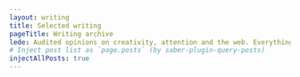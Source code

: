 ```yaml
---
layout: writing
title: Selected writing
pageTitle: Writing archive
lede: Audited opinions on creativity, attention and the web. Everything here is wrong, but some resulting insights are useful.
# Inject post list as `page.posts` (by saber-plugin-query-posts)
injectAllPosts: true
---
```

